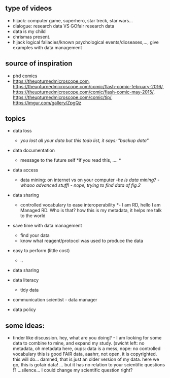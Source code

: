 ## type of videos

- hijack: computer game, superhero, star treck, star wars... 
- dialogue: research data VS GOfair research data
- data is my child
- chrismas present.
- hijack logical fallacies/known psychological events/dioseases,..., give examples with data management

## source of inspiration

- phd comics
- https://theupturnedmicroscope.com, https://theupturnedmicroscope.com/comic/flash-comic-february-2016/,
https://theupturnedmicroscope.com/comic/flash-comic-may-2015/,
https://theupturnedmicroscope.com/comic/tip/,
https://imgur.com/gallery/ZpgQz

## topics

- data loss
    - *you lost all your data but this todo list, it says: "backup data"*

- data documentation  
    - message to the future self *if you read this, .... *
 

- data access
    - data mining: on internet vs on your computer *-he is data mining?  -whaoo advanced stuff! - nope, trying to find data of fig.2* 

- data sharing
    - controlled vocabulary to ease interoperability *- I am RD, hello I am Managed RD. Who is that? how this is my metadata, it helps me talk to the world

- save time with data management
    - find your data
    - know what reagent/protocol was used to produce the data
    
- easy to perform (little cost)    
    - ..

- data sharing

- data literacy
    - tidy data

- communication scientist - data manager

- data policy

## some ideas:

- tinder like discussion. 
    hey, what are you doing? - I am looking for some data to combine to mine, and expand      my study. 
    (swicht left: no metadata, oh metadata here,
    oups: data is a mess,
    nope: no controlled vocabulary
    this is good FAIR data, aaahrr, not open, it is copyrighted.
    this will do... damned, that is just an older version of my data.
    here we go, this is gofair data!
    ... but it has no relation to your scientific questions !?
     ...silence... I could change my scientific question right?
     